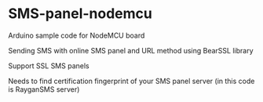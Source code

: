# SMS-panel-nodemcu
Arduino sample code for NodeMCU board

Sending SMS with online SMS panel and URL method using BearSSL library

Support SSL SMS panels

Needs to find certification fingerprint of your SMS panel server (in this code is RayganSMS server)

